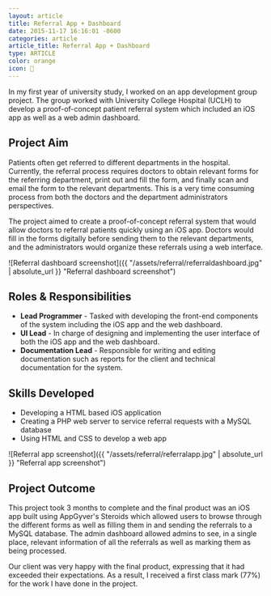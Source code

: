 ```yaml
---
layout: article
title: Referral App + Dashboard
date: 2015-11-17 16:16:01 -0600
categories: article
article_title: Referral App + Dashboard
type: ARTICLE
color: orange
icon: 🌟
---
```


In my first year of university study, I worked on an app development group project. The group worked with University College Hospital (UCLH) to develop a proof-of-concept patient referral system which included an iOS app as well as a web admin dashboard. 

## Project Aim

Patients often get referred to different departments in the hospital. Currently, the referral process requires doctors to obtain relevant forms for the referring department, print out and fill the form, and finally scan and email the form to the relevant departments. This is a very time consuming process from both the doctors and the department administrators perspectives.

The project aimed to create a proof-of-concept referral system that would allow doctors to referral patients quickly using an iOS app. Doctors would fill in the forms digitally before sending them to the relevant departments, and the administrators would organize these referrals using a web interface.

![Referral dashboard screenshot]({{ "/assets/referral/referraldashboard.jpg" | absolute_url }} "Referral dashboard screenshot")

## Roles & Responsibilities

- **Lead Programmer** - Tasked with developing the front-end components of the system including the iOS app and the web dashboard. 
- **UI Lead** - In charge of designing and implementing the user interface of both the iOS app and the web dashboard. 
- **Documentation Lead** - Responsible for writing and editing documentation such as reports for the client and technical documentation for the system.

## Skills Developed

- Developing a HTML based iOS application
- Creating a PHP web server to service referral requests with a MySQL database
- Using HTML and CSS to develop a web app

![Referral app screenshot]({{ "/assets/referral/referralapp.jpg" | absolute_url }} "Referral app screenshot")

## Project Outcome

This project took 3 months to complete and the final product was an iOS app built using AppGyver's Steroids which allowed users to browse through the different forms as well as filling them in and sending the referrals to a MySQL database. The admin dashboard allowed admins to see, in a single place, relevant information of all the referrals as well as marking them as being processed.

Our client was very happy with the final product, expressing that it had exceeded their expectations. As a result, I received a first class mark (77%) for the work I have done in the project.